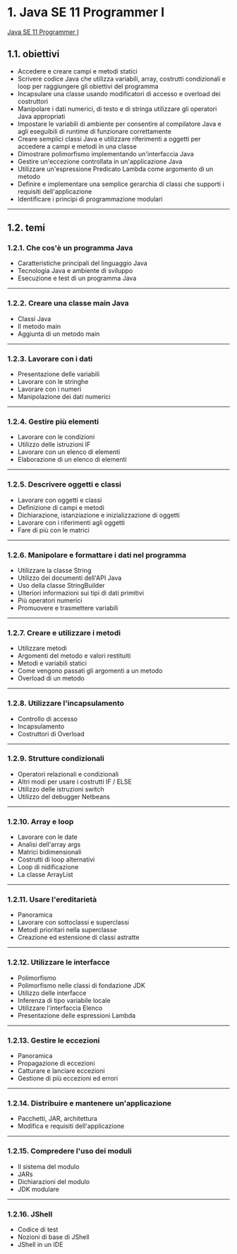 # 1. Java SE 11 Programmer I
[Java SE 11 Programmer I](https://education.oracle.com/java/java-se/product_267)

## 1.1. obiettivi

* Accedere e creare campi e metodi statici
* Scrivere codice Java che utilizza variabili, array, costrutti condizionali e loop per raggiungere gli obiettivi del programma
* Incapsulare una classe usando modificatori di accesso e overload dei costruttori
* Manipolare i dati numerici, di testo e di stringa utilizzare gli operatori Java appropriati
* Impostare le variabili di ambiente per consentire al compilatore Java e agli eseguibili di runtime di funzionare correttamente
* Creare semplici classi Java e utilizzare riferimenti a oggetti per accedere a campi e metodi in una classe
* Dimostrare polimorfismo implementando un'interfaccia Java
* Gestire un'eccezione controllata in un'applicazione Java
* Utilizzare un'espressione Predicato Lambda come argomento di un metodo
* Definire e implementare una semplice gerarchia di classi che supporti i requisiti dell'applicazione
* Identificare i principi di programmazione modulari

---

## 1.2. temi


### 1.2.1. Che cos'è un programma Java

* Caratteristiche principali del linguaggio Java
* Tecnologia Java e ambiente di sviluppo
* Esecuzione e test di un programma Java

---

### 1.2.2. Creare una classe main Java

* Classi Java
* Il metodo main
* Aggiunta di un metodo main

---

### 1.2.3. Lavorare con i dati

* Presentazione delle variabili
* Lavorare con le stringhe
* Lavorare con i numeri
* Manipolazione dei dati numerici

---

### 1.2.4. Gestire più elementi

* Lavorare con le condizioni
* Utilizzo delle istruzioni IF
* Lavorare con un elenco di elementi
* Elaborazione di un elenco di elementi

---

### 1.2.5. Descrivere oggetti e classi

* Lavorare con oggetti e classi
* Definizione di campi e metodi
* Dichiarazione, istanziazione e inizializzazione di oggetti
* Lavorare con i riferimenti agli oggetti
* Fare di più con le matrici

---

### 1.2.6. Manipolare e formattare i dati nel programma

* Utilizzare la classe String
* Utilizzo dei documenti dell'API Java
* Uso della classe StringBuilder
* Ulteriori informazioni sui tipi di dati primitivi
* Più operatori numerici
* Promuovere e trasmettere variabili

---

### 1.2.7. Creare e utilizzare i metodi

* Utilizzare metodi
* Argomenti del metodo e valori restituiti
* Metodi e variabili statici
* Come vengono passati gli argomenti a un metodo
* Overload di un metodo

---

### 1.2.8. Utilizzare l'incapsulamento

* Controllo di accesso
* Incapsulamento
* Costruttori di Overload

---

### 1.2.9. Strutture condizionali

* Operatori relazionali e condizionali
* Altri modi per usare i costrutti IF / ELSE
* Utilizzo delle istruzioni switch
* Utilizzo del debugger Netbeans

---

### 1.2.10. Array e loop

* Lavorare con le date
* Analisi dell'array args
* Matrici bidimensionali
* Costrutti di loop alternativi
* Loop di nidificazione
* La classe ArrayList

---

### 1.2.11. Usare l'ereditarietà

* Panoramica
* Lavorare con sottoclassi e superclassi
* Metodi prioritari nella superclasse
* Creazione ed estensione di classi astratte

---

### 1.2.12. Utilizzare le interfacce

* Polimorfismo
* Polimorfismo nelle classi di fondazione JDK
* Utilizzo delle interfacce
* Inferenza di tipo variabile locale
* Utilizzare l'interfaccia Elenco
* Presentazione delle espressioni Lambda

---

### 1.2.13. Gestire le eccezioni

* Panoramica
* Propagazione di eccezioni
* Catturare e lanciare eccezioni
* Gestione di più eccezioni ed errori

---

### 1.2.14. Distribuire e mantenere un'applicazione

* Pacchetti, JAR, architettura
* Modifica e requisiti dell'applicazione

---

### 1.2.15. Compredere l'uso dei moduli

* Il sistema del modulo
* JARs
* Dichiarazioni del modulo
* JDK modulare

---

### 1.2.16. JShell

* Codice di test
* Nozioni di base di JShell
* JShell in un IDE